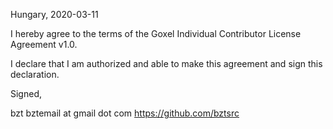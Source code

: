 Hungary, 2020-03-11

I hereby agree to the terms of the Goxel Individual Contributor License
Agreement v1.0.

I declare that I am authorized and able to make this agreement and sign this
declaration.

Signed,

bzt bztemail at gmail dot com https://github.com/bztsrc
